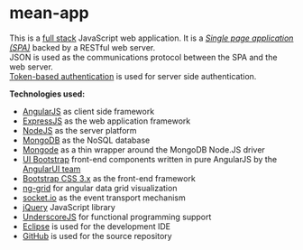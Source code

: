 mean-app
========

This is a <a href="http://slashdot.org/topic/bi/node-js-and-mongodb-turn-javascript-into-a-full-stack-language/">full stack</a>
JavaScript web application. It is a <em><a href="http://en.wikipedia.org/wiki/Single-page_application">Single page application (SPA)</a></em>
backed by a RESTful web server.<br /> JSON is used as the communications protocol between the SPA and the web server.<br />
<a	href="http://blog.auth0.com/2014/01/07/angularjs-authentication-with-cookies-vs-token/">Token-based authentication</a>
is used for server side authentication.
</p>
<p>
<strong>Technologies used:</strong> <br />
<ul>	
<li><a href="http://angularjs.org/">AngularJS</a> as client side framework</li>
<li><a href="http://expressjs.com/">ExpressJS</a> as the web application framework</li>
<li><a href="http://nodejs.org/">NodeJS</a> as the server platform</li>
<li><a href="http://www.mongodb.com/">MongoDB</a> as the NoSQL database</li>
<li><a href="https://github.com/milewise/mongode/">Mongode</a> as a thin wrapper around the MongoDB Node.JS driver</li>	
<li><a href="http://angular-ui.github.io/bootstrap/">UI Bootstrap</a> front-end components written in pure AngularJS by the
<a href="http://angular-ui.github.io/">AngularUI team</a></li>
<li><a href="http://getbootstrap.com/">Bootstrap CSS 3.x</a> as the front-end framework</li>
<li><a href="http://angular-ui.github.io/ng-grid/">ng-grid</a> for angular data grid visualization</li>
<li><a href="http://socket.IO/">socket.io</a> as the event transport mechanism</li>
<li><a href="http://jquery.com/">jQuery</a> JavaScript library</li>
<li><a href="http://documentcloud.github.io/underscore/">UnderscoreJS</a> for functional programming support</li>
<li><a href="http://eclipse.org/">Eclipse</a> is used for the development IDE</li>
<li><a href="https://github.com">GitHub</a> is used for the source repository</li>
</ul>
